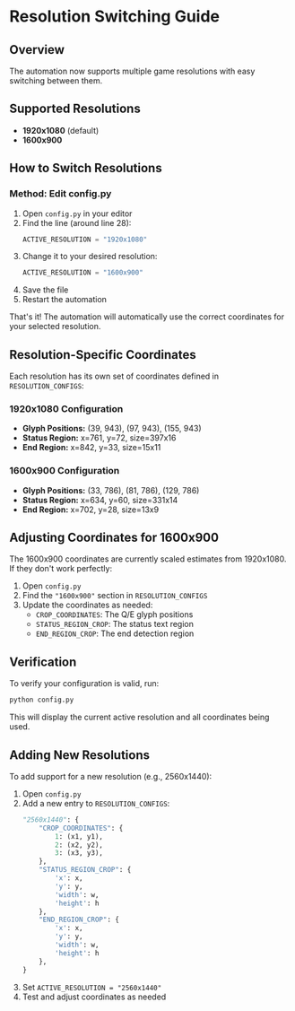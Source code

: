 # Resolution Switching Guide

## Overview
The automation now supports multiple game resolutions with easy switching between them.

## Supported Resolutions
- **1920x1080** (default)
- **1600x900**

## How to Switch Resolutions

### Method: Edit config.py

1. Open `config.py` in your editor
2. Find the line (around line 28):
   ```python
   ACTIVE_RESOLUTION = "1920x1080"
   ```
3. Change it to your desired resolution:
   ```python
   ACTIVE_RESOLUTION = "1600x900"
   ```
4. Save the file
5. Restart the automation

That's it! The automation will automatically use the correct coordinates for your selected resolution.

## Resolution-Specific Coordinates

Each resolution has its own set of coordinates defined in `RESOLUTION_CONFIGS`:

### 1920x1080 Configuration
- **Glyph Positions:** (39, 943), (97, 943), (155, 943)
- **Status Region:** x=761, y=72, size=397x16
- **End Region:** x=842, y=33, size=15x11

### 1600x900 Configuration
- **Glyph Positions:** (33, 786), (81, 786), (129, 786)
- **Status Region:** x=634, y=60, size=331x14
- **End Region:** x=702, y=28, size=13x9

## Adjusting Coordinates for 1600x900

The 1600x900 coordinates are currently scaled estimates from 1920x1080. If they don't work perfectly:

1. Open `config.py`
2. Find the `"1600x900"` section in `RESOLUTION_CONFIGS`
3. Update the coordinates as needed:
   - `CROP_COORDINATES`: The Q/E glyph positions
   - `STATUS_REGION_CROP`: The status text region
   - `END_REGION_CROP`: The end detection region

## Verification

To verify your configuration is valid, run:
```bash
python config.py
```

This will display the current active resolution and all coordinates being used.

## Adding New Resolutions

To add support for a new resolution (e.g., 2560x1440):

1. Open `config.py`
2. Add a new entry to `RESOLUTION_CONFIGS`:
   ```python
   "2560x1440": {
       "CROP_COORDINATES": {
           1: (x1, y1),
           2: (x2, y2),
           3: (x3, y3),
       },
       "STATUS_REGION_CROP": {
           'x': x,
           'y': y,
           'width': w,
           'height': h
       },
       "END_REGION_CROP": {
           'x': x,
           'y': y,
           'width': w,
           'height': h
       },
   }
   ```
3. Set `ACTIVE_RESOLUTION = "2560x1440"`
4. Test and adjust coordinates as needed
